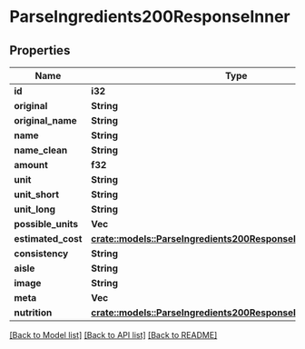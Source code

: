 # ParseIngredients200ResponseInner

## Properties

Name | Type | Description | Notes
------------ | ------------- | ------------- | -------------
**id** | **i32** |  | 
**original** | **String** |  | 
**original_name** | **String** |  | 
**name** | **String** |  | 
**name_clean** | **String** |  | 
**amount** | **f32** |  | 
**unit** | **String** |  | 
**unit_short** | **String** |  | 
**unit_long** | **String** |  | 
**possible_units** | **Vec<String>** |  | 
**estimated_cost** | [**crate::models::ParseIngredients200ResponseInnerEstimatedCost**](parseIngredients_200_response_inner_estimatedCost.md) |  | 
**consistency** | **String** |  | 
**aisle** | **String** |  | 
**image** | **String** |  | 
**meta** | **Vec<String>** |  | 
**nutrition** | [**crate::models::ParseIngredients200ResponseInnerNutrition**](parseIngredients_200_response_inner_nutrition.md) |  | 

[[Back to Model list]](../README.md#documentation-for-models) [[Back to API list]](../README.md#documentation-for-api-endpoints) [[Back to README]](../README.md)


